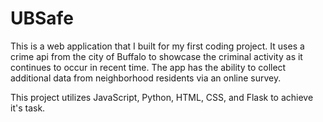 # UBSafe

This is a web application that I built for my first coding project. It uses a crime api from the city of Buffalo to showcase the criminal activity as it continues to occur in recent time. The app has the ability to collect additional data from neighborhood residents via an online survey.

This project utilizes JavaScript, Python, HTML, CSS, and Flask to achieve it's task.

